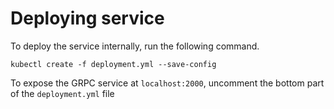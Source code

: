 # Deploying service
To deploy the service internally, run the following command.

`kubectl create -f deployment.yml --save-config`

To expose the GRPC service at `localhost:2000`, uncomment the bottom part of the `deployment.yml` file